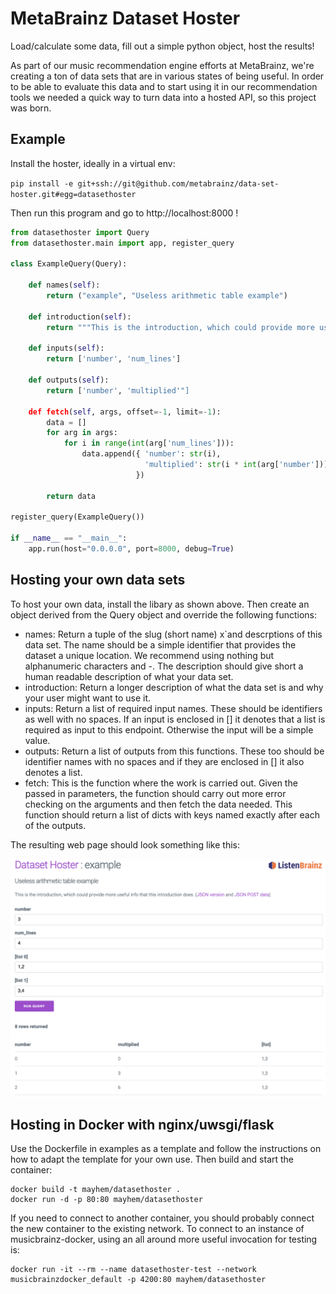 # MetaBrainz Dataset Hoster

Load/calculate some data, fill out a simple python object, host the results!

As part of our music recommendation engine efforts at MetaBrainz, we're creating a ton of
data sets that are in various states of being useful. In order to be able to evaluate
this data and to start using it in our recommendation tools we needed a quick
way to turn data into a hosted API, so this project was born.

Example
-------

Install the hoster, ideally in a virtual env:

```pip install -e git+ssh://git@github.com/metabrainz/data-set-hoster.git#egg=datasethoster```

Then run this program and go to http://localhost:8000 !

```python
from datasethoster import Query
from datasethoster.main import app, register_query

class ExampleQuery(Query):

    def names(self):
        return ("example", "Useless arithmetic table example")

    def introduction(self):
        return """This is the introduction, which could provide more useful info that this introduction does."""

    def inputs(self):
        return ['number', 'num_lines']

    def outputs(self):
        return ['number', 'multiplied'"]

    def fetch(self, args, offset=-1, limit=-1):
        data = []
        for arg in args:
            for i in range(int(arg['num_lines'])):
                data.append({ 'number': str(i),
                              'multiplied': str(i * int(arg['number']))
                            })

        return data

register_query(ExampleQuery())

if __name__ == "__main__":
    app.run(host="0.0.0.0", port=8000, debug=True)
```

Hosting your own data sets
--------------------------

To host your own data, install the libary as shown above. Then create an object
derived from the Query object and override the following functions:

* names: Return a tuple of the slug (short name) x`and descrptions  of this data set. 
         The name should be a simple identifier that provides the dataset a unique 
         location. We recommend using nothing but alphanumeric characters and -.
         The description should give short a human readable description of what your
         data set.
* introduction: Return a longer description of what the data set is and why your
                user might want to use it.
* inputs: Return a list of required input names. These should be identifiers as well
          with no spaces. If an input is enclosed in [] it denotes that
          a list is required as input to this endpoint. Otherwise the input
          will be a simple value.
* outputs: Return a list of outputs from this functions. These too should be
           identifier names with no spaces and if they are enclosed in []
           it also denotes a list.
* fetch: This is the function where the work is carried out. Given the
         passed in parameters, the function should carry out more error checking
         on the arguments and then fetch the data needed. This function should
         return a list of dicts with keys named exactly after each of the
         outputs.


The resulting web page should look something like this:

![Demo web page](/misc/web-page.png)


Hosting in Docker with nginx/uwsgi/flask
----------------------------------------

Use the Dockerfile in examples as a template and follow the instructions on how to adapt
the template for your own use. Then build and start the container:

```
docker build -t mayhem/datasethoster .
docker run -d -p 80:80 mayhem/datasethoster
```

If you need to connect to another container, you should probably connect the new container 
to the existing network. To connect to an instance of musicbrainz-docker, using an all around more useful 
invocation for testing is:

```
docker run -it --rm --name datasethoster-test --network musicbrainzdocker_default -p 4200:80 mayhem/datasethoster
```
